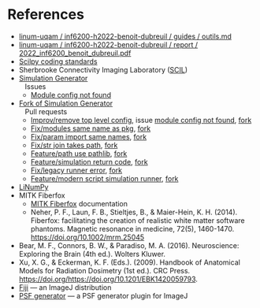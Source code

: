 # References

- [linum-uqam / inf6200-h2022-benoit-dubreuil / guides / outils.md](https://github.com/linum-uqam/inf6200-h2022-benoit-dubreuil/blob/main/guides/outils.md)
- [linum-uqam / inf6200-h2022-benoit-dubreuil / report / 2022_inf6200_benoit_dubreuil.pdf](https://github.com/linum-uqam/inf6200-h2022-benoit-dubreuil/blob/main/report/2022_inf6200_benoit_dubreuil.pdf)
- [Scilpy coding standards](https://scil-documentation.readthedocs.io/en/latest/coding/scilpy.html)
- Sherbrooke Connectivity Imaging Laboratory ([SCIL](https://scil.dinf.usherbrooke.ca/))
- [Simulation Generator](https://github.com/AlexVCaron/voxsim)  
  &nbsp;&nbsp; Issues
    - [Module config not found](https://github.com/AlexVCaron/voxsim/issues/5)
- [Fork of Simulation Generator](https://github.com/benoit-dubreuil/voxsim)  
  &nbsp;&nbsp; Pull requests
    - [Improv/remove top level config](https://github.com/AlexVCaron/voxsim/pull/6),
      issue [module config not found](https://github.com/AlexVCaron/voxsim/issues/5),
      [fork](https://github.com/benoit-dubreuil/voxsim/pull/1)
    - [Fix/modules same name as pkg](https://github.com/AlexVCaron/voxsim/pull/7),
      [fork](https://github.com/benoit-dubreuil/voxsim/pull/2)
    - [Fix/param import same names](https://github.com/AlexVCaron/voxsim/pull/8),
      [fork](https://github.com/benoit-dubreuil/voxsim/pull/3)
    - [Fix/str join takes path](https://github.com/AlexVCaron/voxsim/pull/9),
      [fork](https://github.com/benoit-dubreuil/voxsim/pull/4)
    - [Feature/path use pathlib](https://github.com/AlexVCaron/voxsim/pull/10),
      [fork](https://github.com/benoit-dubreuil/voxsim/pull/6)
    - [Feature/simulation return code](https://github.com/AlexVCaron/voxsim/pull/11),
      [fork](https://github.com/benoit-dubreuil/voxsim/pull/7)
    - [Fix/legacy runner error](https://github.com/AlexVCaron/voxsim/pull/12),
      [fork](https://github.com/benoit-dubreuil/voxsim/pull/8)
    - [Feature/modern script simulation runner](https://github.com/AlexVCaron/voxsim/pull/13),
      [fork](https://github.com/benoit-dubreuil/voxsim/pull/9)
- [LiNumPy](https://github.com/linum-uqam/linumpy)
- MITK Fiberfox
    - [MITK Fiberfox](https://docs.mitk.org/2018.04/org_mitk_views_fiberfoxview.html) documentation
    - Neher, P. F., Laun, F. B., Stieltjes, B., & Maier-Hein, K. H. (2014). Fiberfox: facilitating the creation of
      realistic white matter software phantoms. Magnetic resonance in medicine, 72(5),
      1460-1470. https://doi.org/10.1002/mrm.25045
- Bear, M. F., Connors, B. W., & Paradiso, M. A. (2016). Neuroscience: Exploring the Brain (4th ed.). Wolters Kluwer.
- Xu, X. G., & Eckerman, K. F. (Eds.). (2009). Handbook of Anatomical Models for Radiation Dosimetry (1st ed.). CRC
  Press. https://doi.org/https://doi.org/10.1201/EBK1420059793.
- [Fiji](https://fiji.sc/) — an ImageJ distribution
- [PSF generator](http://bigwww.epfl.ch/algorithms/psfgenerator/) — a PSF generator plugin for ImageJ
